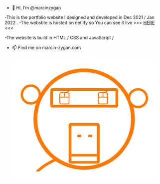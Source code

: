 - 👋 Hi, I’m @marcinzygan 

-This is the portfolio website I designed and developed in Dec 2021 / Jan 2022 .
-The webstite is hosted on netlify so You can see it live >>> <a href="https://portfoliomzdesign.netlify.app" >HERE</a> <<<

-The website is build in HTML / CSS and JavaScript /


- 📫 Find me on marcin-zygan.com
<p align= "center">
  <img src= "https://github.com/marcinzygan/marcinzygan/blob/main/monkey.png" >
</p>
